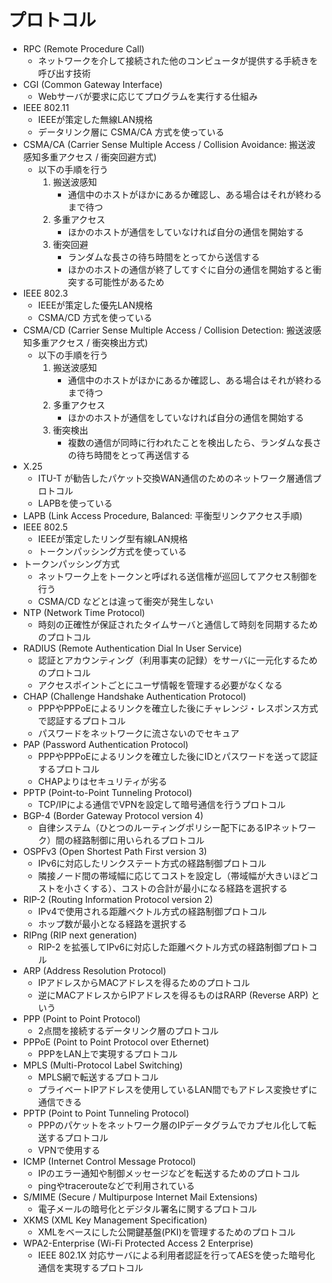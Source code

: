 # プロトコル

- RPC (Remote Procedure Call)
    - ネットワークを介して接続された他のコンピュータが提供する手続きを呼び出す技術
- CGI (Common Gateway Interface)
    - Webサーバが要求に応じてプログラムを実行する仕組み
- IEEE 802.11
    - IEEEが策定した無線LAN規格
    - データリンク層に CSMA/CA 方式を使っている
- CSMA/CA (Carrier Sense Multiple Access / Collision Avoidance: 搬送波感知多重アクセス / 衝突回避方式)
    - 以下の手順を行う
        1. 搬送波感知
            - 通信中のホストがほかにあるか確認し、ある場合はそれが終わるまで待つ
        2. 多重アクセス
            - ほかのホストが通信をしていなければ自分の通信を開始する
        3. 衝突回避
            - ランダムな長さの待ち時間をとってから送信する
            - ほかのホストの通信が終了してすぐに自分の通信を開始すると衝突する可能性があるため
- IEEE 802.3
    - IEEEが策定した優先LAN規格
    - CSMA/CD 方式を使っている
- CSMA/CD (Carrier Sense Multiple Access / Collision Detection: 搬送波感知多重アクセス / 衝突検出方式)
    - 以下の手順を行う
        1. 搬送波感知
            - 通信中のホストがほかにあるか確認し、ある場合はそれが終わるまで待つ
        2. 多重アクセス
            - ほかのホストが通信をしていなければ自分の通信を開始する
        3. 衝突検出
            - 複数の通信が同時に行われたことを検出したら、ランダムな長さの待ち時間をとって再送信する
- X.25
    - ITU-T が勧告したパケット交換WAN通信のためのネットワーク層通信プロトコル
    - LAPBを使っている
- LAPB (Link Access Procedure, Balanced: 平衡型リンクアクセス手順)
- IEEE 802.5
    - IEEEが策定したリング型有線LAN規格
    - トークンパッシング方式を使っている
- トークンパッシング方式
    - ネットワーク上をトークンと呼ばれる送信権が巡回してアクセス制御を行う
    - CSMA/CD などとは違って衝突が発生しない
- NTP (Network Time Protocol)
    - 時刻の正確性が保証されたタイムサーバと通信して時刻を同期するためのプロトコル
- RADIUS (Remote Authentication Dial In User Service)
    - 認証とアカウンティング（利用事実の記録）をサーバに一元化するためのプロトコル
    - アクセスポイントごとにユーザ情報を管理する必要がなくなる
- CHAP (Challenge Handshake Authentication Protocol)
    - PPPやPPPoEによるリンクを確立した後にチャレンジ・レスポンス方式で認証するプロトコル
    - パスワードをネットワークに流さないのでセキュア
- PAP (Password Authentication Protocol)
    - PPPやPPPoEによるリンクを確立した後にIDとパスワードを送って認証するプロトコル
    - CHAPよりはセキュリティが劣る
- PPTP (Point-to-Point Tunneling Protocol)
    - TCP/IPによる通信でVPNを設定して暗号通信を行うプロトコル
- BGP-4 (Border Gateway Protocol version 4)
    - 自律システム（ひとつのルーティングポリシー配下にあるIPネットワーク）間の経路制御に用いられるプロトコル
- OSPFv3 (Open Shortest Path First version 3)
    - IPv6に対応したリンクステート方式の経路制御プロトコル
    - 隣接ノード間の帯域幅に応じてコストを設定し（帯域幅が大きいほどコストを小さくする）、コストの合計が最小になる経路を選択する
- RIP-2 (Routing Information Protocol version 2)
    - IPv4で使用される距離ベクトル方式の経路制御プロトコル
    - ホップ数が最小となる経路を選択する
- RIPng (RIP next generation)
    - RIP-2 を拡張してIPv6に対応した距離ベクトル方式の経路制御プロトコル
- ARP (Address Resolution Protocol)
    - IPアドレスからMACアドレスを得るためのプロトコル
    - 逆にMACアドレスからIPアドレスを得るものはRARP (Reverse ARP) という
- PPP (Point to Point Protocol)
    - 2点間を接続するデータリンク層のプロトコル
- PPPoE (Point to Point Protocol over Ethernet)
    - PPPをLAN上で実現するプロトコル
- MPLS (Multi-Protocol Label Switching)
    - MPLS網で転送するプロトコル
    - プライベートIPアドレスを使用しているLAN間でもアドレス変換せずに通信できる
- PPTP (Point to Point Tunneling Protocol)
    - PPPのパケットをネットワーク層のIPデータグラムでカプセル化して転送するプロトコル
    - VPNで使用する
- ICMP (Internet Control Message Protocol)
    - IPのエラー通知や制御メッセージなどを転送するためのプロトコル
    - pingやtracerouteなどで利用されている
- S/MIME (Secure / Multipurpose Internet Mail Extensions)
    - 電子メールの暗号化とデジタル署名に関するプロトコル
- XKMS (XML Key Management Specification)
    - XMLをベースにした公開鍵基盤(PKI)を管理するためのプロトコル
- WPA2-Enterprise (Wi-Fi Protected Access 2 Enterprise)
    - IEEE 802.1X 対応サーバによる利用者認証を行ってAESを使った暗号化通信を実現するプロトコル
